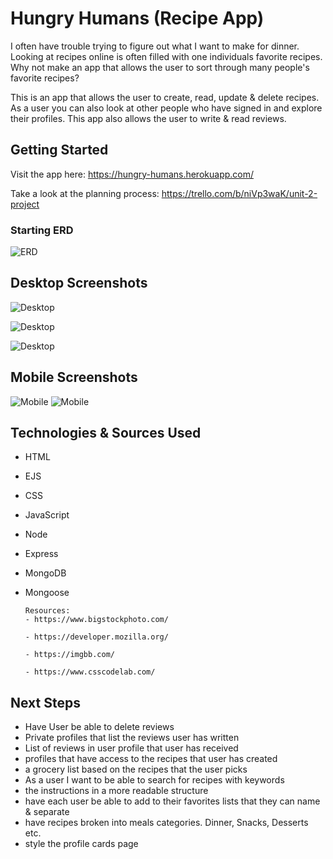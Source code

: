 # Hungry Humans (Recipe App)

I often have trouble trying to figure out what I want to make for dinner. Looking at recipes online is often filled with one individuals favorite recipes. Why not make an app that allows the user to sort through many people's favorite recipes? 

This is an app that allows the user to create, read, update & delete recipes. As a user you can also look at other people who have signed in and explore their profiles. This app also allows the user to write & read reviews.

## Getting Started
Visit the app here: https://hungry-humans.herokuapp.com/

Take a look at the planning process: https://trello.com/b/niVp3waK/unit-2-project

### Starting ERD
![ERD](https://i.ibb.co/db9j222/Screen-Shot-2021-11-12-at-9-50-46-AM.png)


## Desktop Screenshots
![Desktop](https://i.ibb.co/FXqz3CG/Screen-Shot-2021-11-12-at-1-49-58-PM.png)

![Desktop](https://i.ibb.co/949N02h/Screen-Shot-2021-11-12-at-9-20-02-AM.png_)


![Desktop](https://i.ibb.co/yNj6B2V/Screen-Shot-2021-11-12-at-9-20-14-AM.png)

## Mobile Screenshots 

![Mobile](https://i.ibb.co/KhkmfWH/Screen-Shot-2021-11-12-at-9-28-12-AM.png)
![Mobile](https://i.ibb.co/BgpqKGR/Screen-Shot-2021-11-12-at-9-28-50-AM.png)

## Technologies & Sources Used

-   HTML
-   EJS
-   CSS
-   JavaScript
-   Node
-   Express
-   MongoDB
-   Mongoose

		Resources:  
		- https://www.bigstockphoto.com/

		- https://developer.mozilla.org/

		- https://imgbb.com/

		- https://www.csscodelab.com/

## Next Steps

- Have User be able to delete reviews
- Private profiles that list the reviews user has written
- List of reviews in user profile that user has received 
- profiles that have access to the recipes that user has created
- a grocery list based on the recipes that the user picks
- As a user I want to be able to search for recipes with keywords
- the instructions in a more readable structure
- have each user be able to add to their favorites lists that they can name & separate 
- have recipes broken into meals categories. Dinner, Snacks, Desserts etc.
- style the profile cards page
